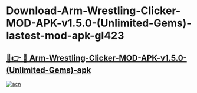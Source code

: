 # Download-Arm-Wrestling-Clicker-MOD-APK-v1.5.0-(Unlimited-Gems)-lastest-mod-apk-gl423

<h2><a href="https://apkcomod.com?title=Arm-Wrestling-Clicker-MOD-APK-v1.5.0-(Unlimited-Gems)">🔗👉 🔴 Arm-Wrestling-Clicker-MOD-APK-v1.5.0-(Unlimited-Gems)-apk </a></h2>

[![acn](https://github.com/user-attachments/assets/0f9c940e-d8b0-45ae-aac7-cd30a18b3e1c)](https://apkcomod.com?title=Arm-Wrestling-Clicker-MOD-APK-v1.5.0-(Unlimited-Gems))
